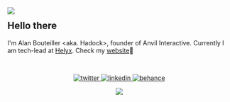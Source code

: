 <img align="left" src="https://github.com/bouteillerAlan/bouteillerAlan/blob/master/grevious.png" />

## Hello there

I'm Alan Bouteiller <aka. Hadock>, founder of Anvil Interactive. Currently I am tech-lead at [Helyx](https://helyx.io/). Check my [website](https://alanbouteiller.dev/)🚀

</br>
<p align="center">
  <a href="https://twitter.com/alanbouteiller">
    <img src="https://github.com/bouteillerAlan/bouteillerAlan/blob/master/twitter.png" alt="twitter" title="twitter">
  </a>
  <a href="https://www.linkedin.com/in/alan-bouteiller/">
    <img src="https://github.com/bouteillerAlan/bouteillerAlan/blob/master/linkedin.png" alt="linkedin" title="linkedin">
  </a>
  <a href="https://www.behance.net/alanbouteiller">
    <img src="https://github.com/bouteillerAlan/bouteillerAlan/blob/master/behance.png" alt="behance" title="behance">
  </a>
</p>

<p align="center">
<!--   <img alig src="https://github-readme-stats.vercel.app/api?username=bouteillerAlan&icons=true&count_private=true&theme=synthwave&show_icons=true" /> -->
  <img alig src="https://github-readme-stats.vercel.app/api/top-langs/?username=bouteillerAlan&layout=compact&theme=synthwave" />
</p>
